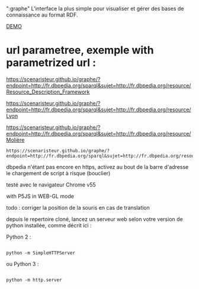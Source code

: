 ":graphe"
L'interface la plus simple pour visualiser et gérer des bases de connaissance au format RDF.



[DEMO](https://scenaristeur.github.io/graphe/)

 # url parametree, exemple with parametrized url :
 
 https://scenaristeur.github.io/graphe/?endpoint=http://fr.dbpedia.org/sparql&sujet=http://fr.dbpedia.org/resource/Resource_Description_Framework
 
 
  https://scenaristeur.github.io/graphe/?endpoint=http://fr.dbpedia.org/sparql&sujet=http://fr.dbpedia.org/resource/Lyon
  
  
   https://scenaristeur.github.io/graphe/?endpoint=http://fr.dbpedia.org/sparql&sujet=http://fr.dbpedia.org/resource/Molière
   
   
    https://scenaristeur.github.io/graphe/?endpoint=http://fr.dbpedia.org/sparql&sujet=http://fr.dbpedia.org/resource/Arduino
 
 
 dbpedia n'étant pas encore en https, activez au bout de la barre d'adresse le chargement de script à risque (bouclier)





testé avec le navigateur Chrome v55


with P5JS in WEB-GL mode

todo : corriger la position de la souris en cas de translation

depuis le repertoire cloné, lancez un serveur web  selon votre version de python installée, comme décrit ici :

Python 2 :

```

python -m SimpleHTTPServer

```

ou Python 3 :

```

python -m http.server

```

